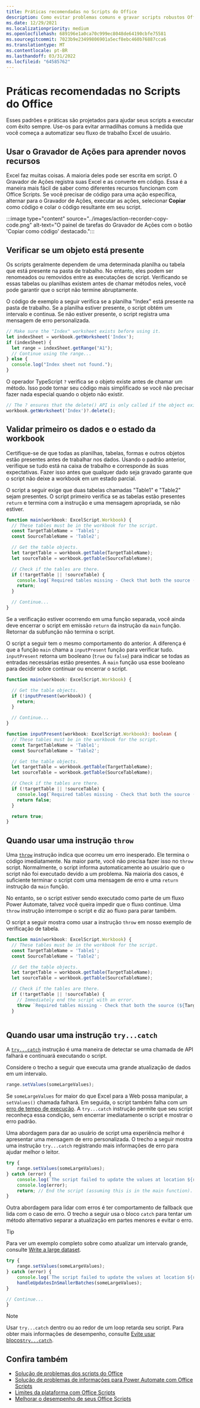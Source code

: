 ```yaml
---
title: Práticas recomendadas no Scripts do Office
description: Como evitar problemas comuns e gravar scripts robustos Office que podem manipular entradas ou dados inesperados.
ms.date: 12/29/2021
ms.localizationpriority: medium
ms.openlocfilehash: 689196e1a0ca70c999ec8048de64190cbfe75581
ms.sourcegitcommit: 7023b9e23499806901a5ecf8ebc460b76887cca6
ms.translationtype: MT
ms.contentlocale: pt-BR
ms.lasthandoff: 03/31/2022
ms.locfileid: "64585762"
---
```

# <a name="best-practices-in-office-scripts"></a>Práticas recomendadas no Scripts do Office

Esses padrões e práticas são projetados para ajudar seus scripts a executar com êxito sempre. Use-os para evitar armadilhas comuns à medida que você começa a automatizar seu fluxo de trabalho Excel de usuário.

## <a name="use-the-action-recorder-to-learn-new-features"></a>Usar o Gravador de Ações para aprender novos recursos

Excel faz muitas coisas. A maioria deles pode ser escrita em script. O Gravador de Ações registra suas Excel e as converte em código. Essa é a maneira mais fácil de saber como diferentes recursos funcionam com Office Scripts. Se você precisar de código para uma ação específica, alternar para o Gravador de Ações, executar as ações, selecionar **Copiar** como código e colar o código resultante em seu script.

:::image type="content" source="../images/action-recorder-copy-code.png" alt-text="O painel de tarefas do Gravador de Ações com o botão 'Copiar como código' destacado.":::

## <a name="verify-an-object-is-present"></a>Verificar se um objeto está presente

Os scripts geralmente dependem de uma determinada planilha ou tabela que está presente na pasta de trabalho. No entanto, eles podem ser renomeados ou removidos entre as executações de script. Verificando se essas tabelas ou planilhas existem antes de chamar métodos neles, você pode garantir que o script não termine abruptamente.

O código de exemplo a seguir verifica se a planilha "Index" está presente na pasta de trabalho. Se a planilha estiver presente, o script obtém um intervalo e continua. Se não estiver presente, o script registra uma mensagem de erro personalizada.

```TypeScript
// Make sure the "Index" worksheet exists before using it.
let indexSheet = workbook.getWorksheet('Index');
if (indexSheet) {
  let range = indexSheet.getRange("A1");
  // Continue using the range...
} else {
  console.log("Index sheet not found.");
}
```

O operador TypeScript `?` verifica se o objeto existe antes de chamar um método. Isso pode tornar seu código mais simplificado se você não precisar fazer nada especial quando o objeto não existir.

```TypeScript
// The ? ensures that the delete() API is only called if the object exists.
workbook.getWorksheet('Index')?.delete();
```

## <a name="validate-data-and-workbook-state-first"></a>Validar primeiro os dados e o estado da workbook

Certifique-se de que todas as planilhas, tabelas, formas e outros objetos estão presentes antes de trabalhar nos dados. Usando o padrão anterior, verifique se tudo está na caixa de trabalho e corresponde às suas expectativas. Fazer isso antes que qualquer dado seja gravado garante que o script não deixe a workbook em um estado parcial.

O script a seguir exige que duas tabelas chamadas "Table1" e "Table2" sejam presentes. O script primeiro verifica se as tabelas estão presentes `return` e termina com a instrução e uma mensagem apropriada, se não estiver.

```TypeScript
function main(workbook: ExcelScript.Workbook) {
  // These tables must be in the workbook for the script.
  const TargetTableName = 'Table1';
  const SourceTableName = 'Table2';

  // Get the table objects.
  let targetTable = workbook.getTable(TargetTableName);
  let sourceTable = workbook.getTable(SourceTableName);

  // Check if the tables are there.
  if (!targetTable || !sourceTable) {
    console.log(`Required tables missing - Check that both the source (${TargetTableName}) and target (${SourceTableName}) tables are present before running the script.`);
    return;
  }

  // Continue...
}
```

Se a verificação estiver ocorrendo em uma função separada, você ainda deve encerrar o script em emissão `return` da instrução da `main` função. Retornar da subfunção não termina o script.

O script a seguir tem o mesmo comportamento do anterior. A diferença é que a função `main` chama a `inputPresent` função para verificar tudo. `inputPresent` retorna um booleano (`true` ou `false`) para indicar se todas as entradas necessárias estão presentes. A `main` função usa esse booleano para decidir sobre continuar ou encerrar o script.

```TypeScript
function main(workbook: ExcelScript.Workbook) {

  // Get the table objects.
  if (!inputPresent(workbook)) {
    return;
  }

  // Continue...
}

function inputPresent(workbook: ExcelScript.Workbook): boolean {
  // These tables must be in the workbook for the script.
  const TargetTableName = 'Table1';
  const SourceTableName = 'Table2';

  // Get the table objects.
  let targetTable = workbook.getTable(TargetTableName);
  let sourceTable = workbook.getTable(SourceTableName);

  // Check if the tables are there.
  if (!targetTable || !sourceTable) {
    console.log(`Required tables missing - Check that both the source (${TargetTableName}) and target (${SourceTableName}) tables are present before running the script.`);
    return false;
  }

  return true;
}
```

## <a name="when-to-use-a-throw-statement"></a>Quando usar uma instrução `throw`

Uma [`throw`](https://developer.mozilla.org/docs/web/javascript/reference/statements/throw) instrução indica que ocorreu um erro inesperado. Ele termina o código imediatamente. Na maior parte, você não precisa fazer isso no `throw` script. Normalmente, o script informa automaticamente ao usuário que o script não foi executado devido a um problema. Na maioria dos casos, é suficiente terminar o script com uma mensagem de erro e uma `return` instrução da `main` função.

No entanto, se o script estiver sendo executado como parte de um fluxo Power Automate, talvez você queira impedir que o fluxo continue. Uma `throw` instrução interrompe o script e diz ao fluxo para parar também.

O script a seguir mostra como usar a instrução `throw` em nosso exemplo de verificação de tabela.

```TypeScript
function main(workbook: ExcelScript.Workbook) {
  // These tables must be in the workbook for the script.
  const TargetTableName = 'Table1';
  const SourceTableName = 'Table2';

  // Get the table objects.
  let targetTable = workbook.getTable(TargetTableName);
  let sourceTable = workbook.getTable(SourceTableName);

  // Check if the tables are there.
  if (!targetTable || !sourceTable) {
    // Immediately end the script with an error.
    throw `Required tables missing - Check that both the source (${TargetTableName}) and target (${SourceTableName}) tables are present before running the script.`;
  }
  
```

## <a name="when-to-use-a-trycatch-statement"></a>Quando usar uma instrução `try...catch`

A [`try...catch`](https://developer.mozilla.org/docs/Web/JavaScript/Reference/Statements/try...catch) instrução é uma maneira de detectar se uma chamada de API falhará e continuará executando o script.

Considere o trecho a seguir que executa uma grande atualização de dados em um intervalo.

```TypeScript
range.setValues(someLargeValues);
```

Se `someLargeValues` for maior do que Excel para a Web possa manipular, a `setValues()` chamada falhará. Em seguida, o script também falha com um [erro de tempo de execução](../testing/troubleshooting.md#runtime-errors). A `try...catch` instrução permite que seu script reconheça essa condição, sem encerrar imediatamente o script e mostrar o erro padrão.

Uma abordagem para dar ao usuário de script uma experiência melhor é apresentar uma mensagem de erro personalizada. O trecho a seguir mostra uma instrução `try...catch` registrando mais informações de erro para ajudar melhor o leitor.

```TypeScript
try {
    range.setValues(someLargeValues);
} catch (error) {
    console.log(`The script failed to update the values at location ${range.getAddress()}. Please inspect and run again.`);
    console.log(error);
    return; // End the script (assuming this is in the main function).
}
```

Outra abordagem para lidar com erros é ter comportamento de fallback que lida com o caso de erro. O trecho a seguir usa o bloco `catch` para tentar um método alternativo separar a atualização em partes menores e evitar o erro.

> [!TIP]
> Para ver um exemplo completo sobre como atualizar um intervalo grande, consulte [Write a large dataset](../resources/samples/write-large-dataset.md).

```TypeScript
try {
    range.setValues(someLargeValues);
} catch (error) {
    console.log(`The script failed to update the values at location ${range.getAddress()}. Trying a different approach.`);
    handleUpdatesInSmallerBatches(someLargeValues);
}

// Continue...
}
```

> [!NOTE]
> Usar `try...catch` dentro ou ao redor de um loop retarda seu script. Para obter mais informações de desempenho, consulte [Evite usar blocos`try...catch`](web-client-performance.md#avoid-using-trycatch-blocks-in-or-surrounding-loops).

## <a name="see-also"></a>Confira também

- [Solução de problemas dos scripts do Office](../testing/troubleshooting.md)
- [Solução de problemas de informações para Power Automate com Office Scripts](../testing/power-automate-troubleshooting.md)
- [Limites da plataforma com Office Scripts](../testing/platform-limits.md)
- [Melhorar o desempenho de seus Office Scripts](web-client-performance.md)
